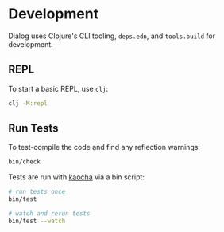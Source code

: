 Development
===========

Dialog uses Clojure's CLI tooling, `deps.edn`, and `tools.build` for development.


## REPL

To start a basic REPL, use `clj`:

```bash
clj -M:repl
```


## Run Tests

To test-compile the code and find any reflection warnings:

```bash
bin/check
```

Tests are run with [kaocha](https://github.com/lambdaisland/kaocha) via a bin script:

```bash
# run tests once
bin/test

# watch and rerun tests
bin/test --watch
```
